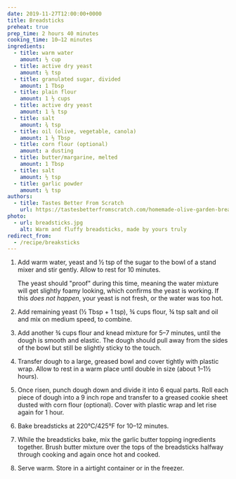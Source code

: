 ```yaml
---
date: 2019-11-27T12:00:00+0000
title: Breadsticks
preheat: true
prep_time: 2 hours 40 minutes
cooking_time: 10–12 minutes
ingredients:
  - title: warm water
    amount: ½ cup
  - title: active dry yeast
    amount: ⅝ tsp
  - title: granulated sugar, divided
    amount: 1 Tbsp
  - title: plain flour
    amount: 1 ½ cups
  - title: active dry yeast
    amount: 1 ⅝ tsp
  - title: salt
    amount: ¾ tsp
  - title: oil (olive, vegetable, canola)
    amount: 1 ½ Tbsp
  - title: corn flour (optional)
    amount: a dusting
  - title: butter/margarine, melted
    amount: 1 Tbsp
  - title: salt
    amount: ½ tsp
  - title: garlic powder
    amount: ¼ tsp
authors:
  - title: Tastes Better From Scratch
    url: https://tastesbetterfromscratch.com/homemade-olive-garden-breadsticks
photo:
  - url: breadsticks.jpg
    alt: Warm and fluffy breadsticks, made by yours truly
redirect_from:
  - /recipe/breaksticks
---
```


1.
    Add warm water, yeast and ½ tsp of the sugar to the bowl of a stand mixer and stir gently. Allow to rest for 10 minutes.

    The yeast should "proof" during this time, meaning the water mixture will get slightly foamy looking, which confirms the yeast is working. If this *does not happen*, your yeast is not fresh, or the water was too hot.

2.
    Add remaining yeast (½ Tbsp + 1 tsp), ¾ cups flour, ¾ tsp salt and oil and mix on medium speed, to combine.

3.
    Add another ¾ cups flour and knead mixture for 5–7 minutes, until the dough is smooth and elastic. The dough should pull away from the sides of the bowl but still be slightly sticky to the touch.

4.
    Transfer dough to a large, greased bowl and cover tightly with plastic wrap. Allow to rest in a warm place until double in size (about 1–1½ hours).

5.
    Once risen, punch dough down and divide it into 6 equal parts. Roll each piece of dough into a 9 inch rope and transfer to a greased cookie sheet dusted with corn flour (optional). Cover with plastic wrap and let rise again for 1 hour.

6.
    <span id="preheat-step">Bake breadsticks at 220°C/425°F for 10–12 minutes.</span>

7.
    While the breadsticks bake, mix the garlic butter topping ingredients together. Brush butter mixture over the tops of the breadsticks halfway through cooking and again once hot and cooked.

8.
    Serve warm. Store in a airtight container or in the freezer.
